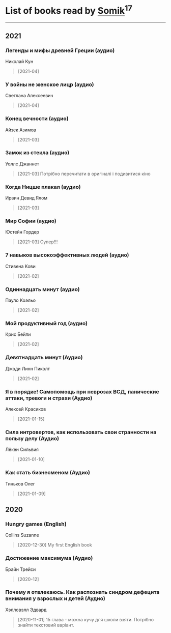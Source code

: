 # List of books read by [Somik](https://www.facebook.com/profile.php?id=100006761945842)<sup>17</sup>
---

## 2021

### Легенды и мифы древней Греции (аудио)
Николай Кун
> [2021-04] 


### У войны не женское лицр (аудио)
Светлана Алексеевич
> [2021-04] 


### Конец вечности (аудио)
Айзек Азимов
> [2021-03] 


### Замок из стекла (аудио)
Уоллс Джаннет
> [2021-03] Потрібно перечитати в оригіналі і подивитися кіно


### Когда Ницше плакал (аудио)
Ирвин Девид Ялом
> [2021-03] 


### Мир Софии (аудио)
Юстейн Гордер
> [2021-03] Супер!!!


### 7 навыков высокоэффективных людей (аудио)
Стивена Кови
> [2021-02] 


### Одиннадцать минут (аудио)
Пауло Коэльо
> [2021-02] 


### Мой продуктивный год (аудио)
Крис Бейли
> [2021-02] 


### Девятнадцать минут (Аудио)
Джоди Линн Пиколт
> [2021-02] 


### Я в порядке! Самопомощь при неврозах ВСД, панические аттаки, тревоги и страхи (Аудио)
Алексей Красиков
> [2021-01-15] 


### Сила интровертов, как использовать свои странности на пользу делу (Аудио)
Лёкен Сильвия
> [2021-01-10] 


### Как стать бизнесменом (Аудио)
Тиньков Олег
> [2021-01-09] 





## 2020

### Hungry games (English)
Collins Suzanne
> [2020-12-30] My first English book


### Достижение максимума (Аудио)
Брайн Трейси
> [2020-12] 


### Почему я отвлекаюсь. Как распознать синдром дефецита внимания у взрослых и детей (Аудио)
Хэлловэлл Эдвард
> [2020-11-01] 15 глава - можна кучу для школи взяти. Потрібно знайти текстовий варіант.



